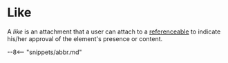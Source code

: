 <!-- SPDX-License-Identifier: CC-BY-4.0 -->
<!-- Copyright Contributors to the ODPi Egeria project. -->

# Like

A *like* is an attachment that a user can attach to a [referenceable](/concepts/referencable) to indicate his/her approval of the element's presence or content.

--8<-- "snippets/abbr.md"